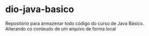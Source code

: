 # dio-java-basico
Repositório para armazenar todo código do curso de Java Básico.
Alterando co conteudo de um arquivo de forma local
